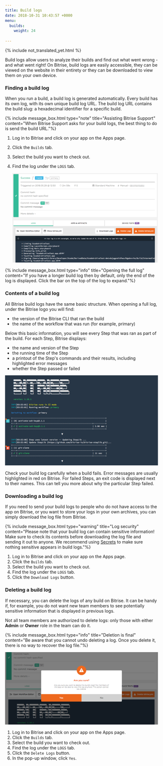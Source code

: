 ```yaml
---
title: Build logs
date: 2018-10-31 10:43:57 +0000
menu:
  builds:
    weight: 24

---
```

{% include not_translated_yet.html %}

Build logs allow users to analyze their builds and find out what went wrong - and what went right! On Bitrise, build logs are easily accessible, they can be viewed on the website in their entirety or they can be downloaded to view them on your own device.

### Finding a build log

When you run a build, a build log is generated automatically. Every build has its own log, with its own unique build log URL. The build log URL contains the build slug: a hexadecimal identifier for a specific build.

{% include message_box.html type="note" title="Assisting Bitrise Support" content="When Bitrise Support asks for your build logs, the best thing to do is send the build URL."%}

1. Log in to Bitrise and click on your app on the Apps page.
2. Click the `Builds` tab.
3. Select the build you want to check out.
4. Find the log under the `LOGS` tab.

   ![](/img/build-logs.png)

{% include message_box.html type="info" title="Opening the full log" content="If you have a longer build log then by default, only the end of the log is displayed. Click the bar on the top of the log to expand."%}

### Contents of a build log

All Bitrise build logs have the same basic structure. When opening a full log, under the Bitrise logo you will find:

* the version of the Bitrise CLI that ran the build
* the name of the workflow that was run (for example, primary)

Below this basic information, you will see every Step that was ran as part of the build. For each Step, Bitrise displays:

* the name and version of the Step
* the running time of the Step
* a printout of the Step's commands and their results, including highlighted error messages
* whether the Step passed or failed

![](/img/log-start.png)

Check your build log carefully when a build fails. Error messages are usually highlighted in red on Bitrise. For failed Steps, an exit code is displayed next to their names. This can tell you more about why the particular Step failed.

### Downloading a build log

If you need to send your build logs to people who do not have access to the app on Bitrise, or you want to store your logs in your own archives, you can simply download the log file from Bitrise.

{% include message_box.html type="warning" title="Log security" content="Please note that your build log can contain sensitive information! Make sure to check its contents before downloading the log file and sending it out to anyone. We recommend using [Secrets](https://devcenter.bitrise.io/builds/env-vars-secret-env-vars/#about-secrets) to make sure nothing sensitive appears in build logs."%}

1. Log in to Bitrise and click on your app on the Apps page.
2. Click the `Builds` tab.
3. Select the build you want to check out.
4. Find the log under the `LOGS` tab.
5. Click the `Download Logs` button.

### Deleting a build log

If necessary, you can delete the logs of any build on Bitrise. It can be handy if, for example, you do not want new team members to see potentially sensitive information that is displayed in previous logs.

Not all team members are authorized to delete logs: only those with either **Admin** or **Owner** role in the team can do it. 

{% include message_box.html type="info" title="Deletion is final" content="Be aware that you cannot undo deleting a log. Once you delete it, there is no way to recover the log file."%}

![](/img/confirm-delete.png)

1. Log in to Bitrise and click on your app on the Apps page.
2. Click the `Builds` tab.
3. Select the build you want to check out.
4. Find the log under the `LOGS` tab.
5. Click the `Delete Logs` button.
6. In the pop-up window, click `Yes`.